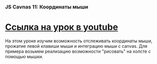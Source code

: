 ### JS Cavnas 11: Координаты мыши ###
[Ссылка на урок в youtube](youtube.com/watch?v=HDkCDgczddA)
===============================================================================
На этом уроке изучим возможность отслеживать координаты мыши, прожатие левой клавиши мыши и интеграцию мыши с canvas. Для примера возьмем реализацию возможности "рисовать" на холсте с помощью мышки.